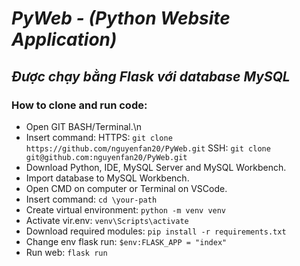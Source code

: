 # ***PyWeb - (Python Website Application)***
## *Được chạy bằng Flask với database MySQL*
### How to clone and run code:
  - Open GIT BASH/Terminal.\n
  - Insert command:
    HTTPS: ```git clone https://github.com/nguyenfan20/PyWeb.git```
    SSH: ```git clone git@github.com:nguyenfan20/PyWeb.git```
  - Download Python, IDE, MySQL Server and MySQL Workbench.
  - Import database to MySQL Workbench.
  - Open CMD on computer or Terminal on VSCode.
  - Insert command:
    ```cd \your-path```
  - Create virtual environment:
    ```python -m venv venv```
  - Activate vir.env:
    ```venv\Scripts\activate```
  - Download required modules:
    ```pip install -r requirements.txt```
  - Change env flask run:
    ```$env:FLASK_APP = "index"```
  - Run web:
    ```flask run```

